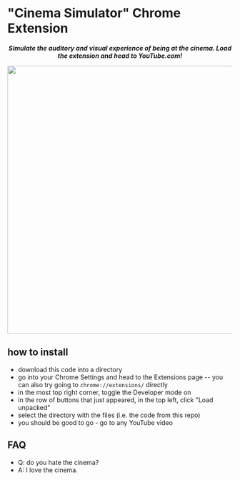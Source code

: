# "Cinema Simulator" Chrome Extension

<p align=center><b><i>Simulate the auditory and visual experience of being at the cinema. Load the extension and head to YouTube.com!</i></b></p>

<img width="960" height="600" src="https://github.com/user-attachments/assets/0210ffce-1c8f-4bc8-8e6e-3adb33bf0393" />

## how to install

- download this code into a directory
- go into your Chrome Settings and head to the Extensions page -- you can also try going to `chrome://extensions/` directly
- in the most top right corner, toggle the Developer mode on
- in the row of buttons that just appeared, in the top left, click "Load unpacked"
- select the directory with the files (i.e. the code from this repo)
- you should be good to go - go to any YouTube video

## FAQ

- Q: do you hate the cinema?
- A: I love the cinema.
